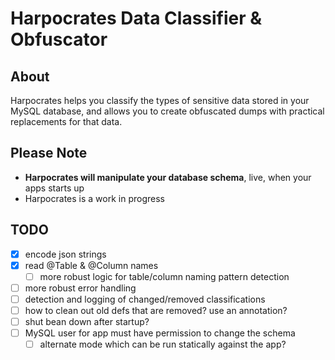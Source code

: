 # Harpocrates Data Classifier &amp; Obfuscator

## About
<p>
    Harpocrates helps you classify the types of sensitive data stored in your MySQL database,
    and allows you to create obfuscated dumps with practical replacements for that data.
</p>

## Please Note
<ul>
    <li><b>Harpocrates will manipulate your database schema</b>, live, when your apps starts up</li>
    <li>Harpocrates is a work in progress</li>
</ul>

## TODO
- [x] encode json strings
- [x] read @Table & @Column names
    - [ ] more robust logic for table/column naming pattern detection
- [ ] more robust error handling
- [ ] detection and logging of changed/removed classifications
- [ ] how to clean out old defs that are removed? use an annotation?
- [ ] shut bean down after startup?
- [ ] MySQL user for app must have permission to change the schema
    - [ ] alternate mode which can be run statically against the app?

